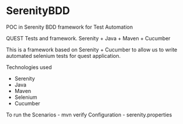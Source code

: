 # SerenityBDD
POC in Serenity BDD framework for Test Automation

QUEST Tests and framework. Serenity + Java + Maven + Cucumber

This is a framework based on Serenity + Cucumber to allow us to write automated selenium tests for quest application.

Technologies used
- Serenity
- Java
- Maven
- Selenium
- Cucumber

To run the Scenarios - mvn verify
Configuration - serenity.properties
